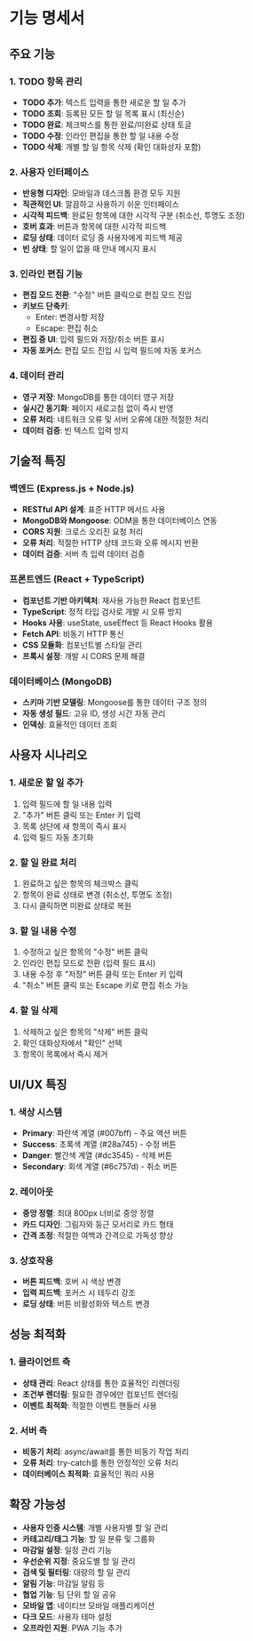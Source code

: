 # 기능 명세서

## 주요 기능

### 1. TODO 항목 관리
- **TODO 추가**: 텍스트 입력을 통한 새로운 할 일 추가
- **TODO 조회**: 등록된 모든 할 일 목록 표시 (최신순)
- **TODO 완료**: 체크박스를 통한 완료/미완료 상태 토글
- **TODO 수정**: 인라인 편집을 통한 할 일 내용 수정
- **TODO 삭제**: 개별 할 일 항목 삭제 (확인 대화상자 포함)

### 2. 사용자 인터페이스
- **반응형 디자인**: 모바일과 데스크톱 환경 모두 지원
- **직관적인 UI**: 깔끔하고 사용하기 쉬운 인터페이스
- **시각적 피드백**: 완료된 항목에 대한 시각적 구분 (취소선, 투명도 조정)
- **호버 효과**: 버튼과 항목에 대한 시각적 피드백
- **로딩 상태**: 데이터 로딩 중 사용자에게 피드백 제공
- **빈 상태**: 할 일이 없을 때 안내 메시지 표시

### 3. 인라인 편집 기능
- **편집 모드 전환**: "수정" 버튼 클릭으로 편집 모드 진입
- **키보드 단축키**:
  - Enter: 변경사항 저장
  - Escape: 편집 취소
- **편집 중 UI**: 입력 필드와 저장/취소 버튼 표시
- **자동 포커스**: 편집 모드 진입 시 입력 필드에 자동 포커스

### 4. 데이터 관리
- **영구 저장**: MongoDB를 통한 데이터 영구 저장
- **실시간 동기화**: 페이지 새로고침 없이 즉시 반영
- **오류 처리**: 네트워크 오류 및 서버 오류에 대한 적절한 처리
- **데이터 검증**: 빈 텍스트 입력 방지

## 기술적 특징

### 백엔드 (Express.js + Node.js)
- **RESTful API 설계**: 표준 HTTP 메서드 사용
- **MongoDB와 Mongoose**: ODM을 통한 데이터베이스 연동
- **CORS 지원**: 크로스 오리진 요청 처리
- **오류 처리**: 적절한 HTTP 상태 코드와 오류 메시지 반환
- **데이터 검증**: 서버 측 입력 데이터 검증

### 프론트엔드 (React + TypeScript)
- **컴포넌트 기반 아키텍처**: 재사용 가능한 React 컴포넌트
- **TypeScript**: 정적 타입 검사로 개발 시 오류 방지
- **Hooks 사용**: useState, useEffect 등 React Hooks 활용
- **Fetch API**: 비동기 HTTP 통신
- **CSS 모듈화**: 컴포넌트별 스타일 관리
- **프록시 설정**: 개발 시 CORS 문제 해결

### 데이터베이스 (MongoDB)
- **스키마 기반 모델링**: Mongoose를 통한 데이터 구조 정의
- **자동 생성 필드**: 고유 ID, 생성 시간 자동 관리
- **인덱싱**: 효율적인 데이터 조회

## 사용자 시나리오

### 1. 새로운 할 일 추가
1. 입력 필드에 할 일 내용 입력
2. "추가" 버튼 클릭 또는 Enter 키 입력
3. 목록 상단에 새 항목이 즉시 표시
4. 입력 필드 자동 초기화

### 2. 할 일 완료 처리
1. 완료하고 싶은 항목의 체크박스 클릭
2. 항목이 완료 상태로 변경 (취소선, 투명도 조정)
3. 다시 클릭하면 미완료 상태로 복원

### 3. 할 일 내용 수정
1. 수정하고 싶은 항목의 "수정" 버튼 클릭
2. 인라인 편집 모드로 전환 (입력 필드 표시)
3. 내용 수정 후 "저장" 버튼 클릭 또는 Enter 키 입력
4. "취소" 버튼 클릭 또는 Escape 키로 편집 취소 가능

### 4. 할 일 삭제
1. 삭제하고 싶은 항목의 "삭제" 버튼 클릭
2. 확인 대화상자에서 "확인" 선택
3. 항목이 목록에서 즉시 제거

## UI/UX 특징

### 1. 색상 시스템
- **Primary**: 파란색 계열 (#007bff) - 주요 액션 버튼
- **Success**: 초록색 계열 (#28a745) - 수정 버튼
- **Danger**: 빨간색 계열 (#dc3545) - 삭제 버튼
- **Secondary**: 회색 계열 (#6c757d) - 취소 버튼

### 2. 레이아웃
- **중앙 정렬**: 최대 800px 너비로 중앙 정렬
- **카드 디자인**: 그림자와 둥근 모서리로 카드 형태
- **간격 조정**: 적절한 여백과 간격으로 가독성 향상

### 3. 상호작용
- **버튼 피드백**: 호버 시 색상 변경
- **입력 피드백**: 포커스 시 테두리 강조
- **로딩 상태**: 버튼 비활성화와 텍스트 변경

## 성능 최적화

### 1. 클라이언트 측
- **상태 관리**: React 상태를 통한 효율적인 리렌더링
- **조건부 렌더링**: 필요한 경우에만 컴포넌트 렌더링
- **이벤트 최적화**: 적절한 이벤트 핸들러 사용

### 2. 서버 측
- **비동기 처리**: async/await를 통한 비동기 작업 처리
- **오류 처리**: try-catch를 통한 안정적인 오류 처리
- **데이터베이스 최적화**: 효율적인 쿼리 사용

## 확장 가능성
- **사용자 인증 시스템**: 개별 사용자별 할 일 관리
- **카테고리/태그 기능**: 할 일 분류 및 그룹화
- **마감일 설정**: 일정 관리 기능
- **우선순위 지정**: 중요도별 할 일 관리
- **검색 및 필터링**: 대량의 할 일 관리
- **알림 기능**: 마감일 알림 등
- **협업 기능**: 팀 단위 할 일 공유
- **모바일 앱**: 네이티브 모바일 애플리케이션
- **다크 모드**: 사용자 테마 설정
- **오프라인 지원**: PWA 기능 추가